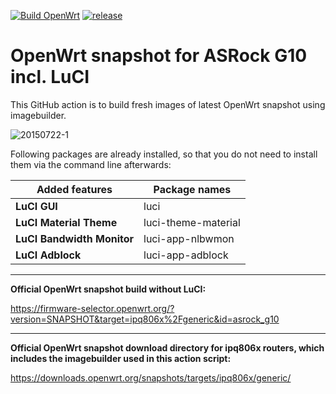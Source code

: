 [![Build OpenWrt](https://github.com/minax007/ASRock_G10_OpenWrt/actions/workflows/build-openwrt.yml/badge.svg)](https://github.com/minax007/ASRock_G10_OpenWrt/actions/workflows/build-openwrt.yml)
[![release](https://img.shields.io/github/v/release/minax007/ASRock_G10_OpenWrt.svg)](https://github.com/minax007/ASRock_G10_OpenWrt/releases)


# OpenWrt snapshot for ASRock G10 incl. LuCI

This GitHub action is to build fresh images of latest OpenWrt snapshot using imagebuilder.

![20150722-1](https://user-images.githubusercontent.com/67478561/207081182-b4a74183-71c3-4c18-81b4-080ad025a858.jpg)

Following packages are already installed, so that you do not need to install them via the command line afterwards: 

Added features | Package names
------------ | -------------
**LuCI GUI** | luci
**LuCI Material Theme** | luci-theme-material 
**LuCI Bandwidth Monitor** | luci-app-nlbwmon
**LuCI Adblock** | luci-app-adblock
__________________________________________________________________
**Official OpenWrt snapshot build without LuCI:**

https://firmware-selector.openwrt.org/?version=SNAPSHOT&target=ipq806x%2Fgeneric&id=asrock_g10
__________________________________________________________________
**Official OpenWrt snapshot download directory for ipq806x routers, which includes the imagebuilder used in this action script:**

https://downloads.openwrt.org/snapshots/targets/ipq806x/generic/
